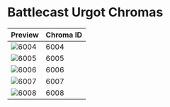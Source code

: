 # Battlecast Urgot Chromas

| Preview | Chroma ID |
|---------|-----------|
| ![6004](https://raw.communitydragon.org/latest/plugins/rcp-be-lol-game-data/global/default/v1/champion-chroma-images/6/6004.png) | 6004 |
| ![6005](https://raw.communitydragon.org/latest/plugins/rcp-be-lol-game-data/global/default/v1/champion-chroma-images/6/6005.png) | 6005 |
| ![6006](https://raw.communitydragon.org/latest/plugins/rcp-be-lol-game-data/global/default/v1/champion-chroma-images/6/6006.png) | 6006 |
| ![6007](https://raw.communitydragon.org/latest/plugins/rcp-be-lol-game-data/global/default/v1/champion-chroma-images/6/6007.png) | 6007 |
| ![6008](https://raw.communitydragon.org/latest/plugins/rcp-be-lol-game-data/global/default/v1/champion-chroma-images/6/6008.png) | 6008 |